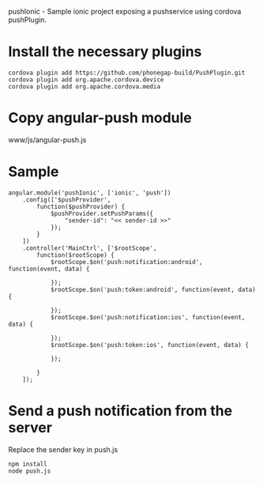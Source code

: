 pushIonic - Sample ionic project exposing a pushservice using cordova pushPlugin.

# Install the necessary plugins
```
cordova plugin add https://github.com/phonegap-build/PushPlugin.git
cordova plugin add org.apache.cordova.device
cordova plugin add org.apache.cordova.media
```

# Copy angular-push module

 www/js/angular-push.js

# Sample 

```
angular.module('pushIonic', ['ionic', 'push'])
    .config(['$pushProvider',
        function($pushProvider) {
            $pushProvider.setPushParams({ 
                "sender-id": "<< sender-id >>"
            });
        }
    ])
    .controller('MainCtrl', ['$rootScope',
        function($rootScope) {
            $rootScope.$on('push:notification:android', function(event, data) {

            });
            $rootScope.$on('push:token:android', function(event, data) {

            });
            $rootScope.$on('push:notification:ios', function(event, data) {

            });
            $rootScope.$on('push:token:ios', function(event, data) {

            });

        }
    ]);
```


# Send a push notification from the server
 Replace the sender key in push.js
```
npm install
node push.js

```
